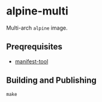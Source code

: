 # alpine-multi

Multi-arch `alpine` image.

## Preqrequisites

*   [manifest-tool](https://github.com/estesp/manifest-tool)

## Building and Publishing

```
make
```
